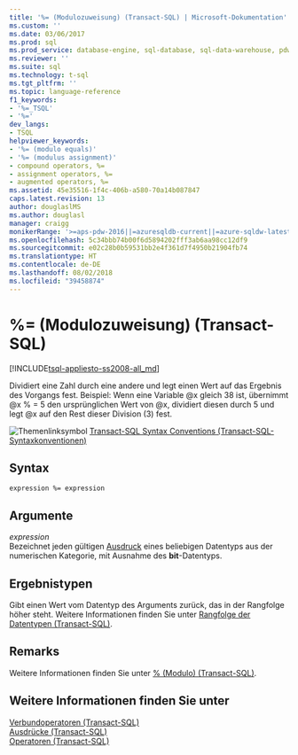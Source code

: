 ```yaml
---
title: '%= (Modulozuweisung) (Transact-SQL) | Microsoft-Dokumentation'
ms.custom: ''
ms.date: 03/06/2017
ms.prod: sql
ms.prod_service: database-engine, sql-database, sql-data-warehouse, pdw
ms.reviewer: ''
ms.suite: sql
ms.technology: t-sql
ms.tgt_pltfrm: ''
ms.topic: language-reference
f1_keywords:
- '%=_TSQL'
- '%='
dev_langs:
- TSQL
helpviewer_keywords:
- '%= (modulo equals)'
- '%= (modulus assignment)'
- compound operators, %=
- assignment operators, %=
- augmented operators, %=
ms.assetid: 45e35516-1f4c-406b-a580-70a14b087847
caps.latest.revision: 13
author: douglaslMS
ms.author: douglasl
manager: craigg
monikerRange: '>=aps-pdw-2016||=azuresqldb-current||=azure-sqldw-latest||>=sql-server-2016||=sqlallproducts-allversions||>=sql-server-linux-2017'
ms.openlocfilehash: 5c34bbb74b00f6d5894202fff3ab6aa98cc12df9
ms.sourcegitcommit: e02c28b0b59531bb2e4f361d7f4950b21904fb74
ms.translationtype: HT
ms.contentlocale: de-DE
ms.lasthandoff: 08/02/2018
ms.locfileid: "39458874"
---
```

# <a name="-modulus-assignment-transact-sql"></a>%= (Modulozuweisung) (Transact-SQL)
[!INCLUDE[tsql-appliesto-ss2008-all_md](../../includes/tsql-appliesto-ss2008-all-md.md)]

  Dividiert eine Zahl durch eine andere und legt einen Wert auf das Ergebnis des Vorgangs fest. Beispiel: Wenn eine Variable @x gleich 38 ist, übernimmt @x % = 5 den ursprünglichen Wert von @x, dividiert diesen durch 5 und legt @x auf den Rest dieser Division (3) fest.  
  
 ![Themenlinksymbol](../../database-engine/configure-windows/media/topic-link.gif "Topic link icon") [Transact-SQL Syntax Conventions (Transact-SQL-Syntaxkonventionen)](../../t-sql/language-elements/transact-sql-syntax-conventions-transact-sql.md)  
  
## <a name="syntax"></a>Syntax  
  
```  
expression %= expression  
```  
  
## <a name="arguments"></a>Argumente  
 *expression*  
 Bezeichnet jeden gültigen [Ausdruck](../../t-sql/language-elements/expressions-transact-sql.md) eines beliebigen Datentyps aus der numerischen Kategorie, mit Ausnahme des **bit**-Datentyps.  
  
## <a name="result-types"></a>Ergebnistypen  
 Gibt einen Wert vom Datentyp des Arguments zurück, das in der Rangfolge höher steht. Weitere Informationen finden Sie unter [Rangfolge der Datentypen &#40;Transact-SQL&#41;](../../t-sql/data-types/data-type-precedence-transact-sql.md).  
  
## <a name="remarks"></a>Remarks  
 Weitere Informationen finden Sie unter [% &#40;Modulo&#41; &#40;Transact-SQL&#41;](../../t-sql/language-elements/modulo-transact-sql.md).  
  
## <a name="see-also"></a>Weitere Informationen finden Sie unter  
 [Verbundoperatoren &#40;Transact-SQL&#41;](../../t-sql/language-elements/compound-operators-transact-sql.md)   
 [Ausdrücke &#40;Transact-SQL&#41;](../../t-sql/language-elements/expressions-transact-sql.md)   
 [Operatoren &#40;Transact-SQL&#41;](../../t-sql/language-elements/operators-transact-sql.md)  
  
  

